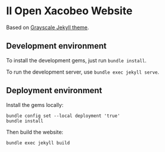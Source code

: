 II Open Xacobeo Website
=========================

Based on [Grayscale Jekyll theme](https://github.com/jeromelachaud/grayscale-theme).

## Development environment

To install the development gems, just run `bundle install`.

To run the development server, use `bundle exec jekyll serve`.

## Deployment environment

Install the gems locally:

    bundle config set --local deployment 'true'
    bundle install

Then build the website:

    bundle exec jekyll build
